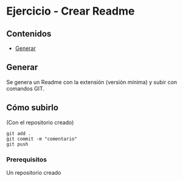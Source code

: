 # Ejercicio - Crear Readme

## Contenidos

- [Generar](#generar)


## Generar <a name = "generar"></a>
Se genera un Readme con la extensión (versión mínima) y subir con comandos GIT.

## Cómo subirlo <a name = "getting_started"></a>

(Con el repositorio creado) <br>
```
git add .
git commit -m "comentario"
git push
```

### Prerequisitos

Un repositorio creado

